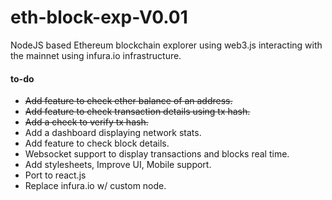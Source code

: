 # eth-block-exp-V0.01

NodeJS based Ethereum blockchain explorer using web3.js interacting with the mainnet using infura.io infrastructure. 

#### to-do
* ~~Add feature to check ether balance of an address.~~
* ~~Add feature to check transaction details using tx hash.~~ 
* ~~Add a check to verify tx hash.~~
* Add a dashboard displaying network stats.
* Add feature to check block details.
* Websocket support to display transactions and blocks real time. 
* Add stylesheets, Improve UI, Mobile support.
* Port to react.js 
* Replace infura.io w/ custom node. 

